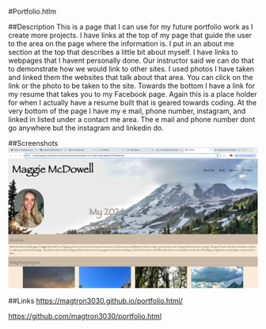 #Portfolio.htlm

##Description 
This is a page that I can use for my future portfolio work as I create more projects. I have links at the top of my page that guide the user to the area on the page where the information is. I put in an about me section at the top that describes a little bit about myself. I have links to webpages that I havent personally done. Our instructor said we can do that to demonstrate how we would link to other sites. I used photos I have taken and linked them the websites that talk about that area. You can click on the link or the photo to be taken to the site. Towards the bottom I have a link for my resume that takes you to my Facebook page. Again this is a place holder for when I actually have a resume built that is geared towards coding. At the very bottom of the page I have my e mail, phone number, instagram, and linked in listed under a contact me area. The e mail and phone number dont go anywhere but the instagram and linkedin do. 

##Screenshots
![This is a screenshot of the top of my profile ](./assets/Screenshot%202024-03-31%20at%2011.23.58%20AM.png)

##Links
https://magtron3030.github.io/portfolio.html/

https://github.com/magtron3030/portfolio.html